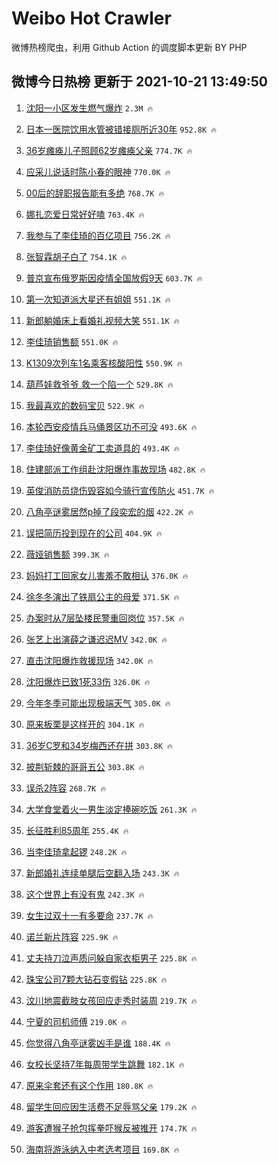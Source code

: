 # Weibo Hot Crawler 



微博热榜爬虫，利用 Github Action 的调度脚本更新 BY PHP 


## 微博今日热榜 更新于 2021-10-21 13:49:50 
1. [沈阳一小区发生燃气爆炸](https://s.weibo.com/weibo?q=%23%E6%B2%88%E9%98%B3%E4%B8%80%E5%B0%8F%E5%8C%BA%E5%8F%91%E7%94%9F%E7%87%83%E6%B0%94%E7%88%86%E7%82%B8%23&Refer=top) `2.3M 🔥` 

1. [日本一医院饮用水管被错接厕所近30年](https://s.weibo.com/weibo?q=%23%E6%97%A5%E6%9C%AC%E4%B8%80%E5%8C%BB%E9%99%A2%E9%A5%AE%E7%94%A8%E6%B0%B4%E7%AE%A1%E8%A2%AB%E9%94%99%E6%8E%A5%E5%8E%95%E6%89%80%E8%BF%9130%E5%B9%B4%23&Refer=top) `952.8K 🔥` 

1. [36岁瘫痪儿子照顾62岁瘫痪父亲](https://s.weibo.com/weibo?q=%2336%E5%B2%81%E7%98%AB%E7%97%AA%E5%84%BF%E5%AD%90%E7%85%A7%E9%A1%BE62%E5%B2%81%E7%98%AB%E7%97%AA%E7%88%B6%E4%BA%B2%23&Refer=top) `774.7K 🔥` 

1. [应采儿说话时陈小春的眼神](https://s.weibo.com/weibo?q=%23%E5%BA%94%E9%87%87%E5%84%BF%E8%AF%B4%E8%AF%9D%E6%97%B6%E9%99%88%E5%B0%8F%E6%98%A5%E7%9A%84%E7%9C%BC%E7%A5%9E%23&Refer=top) `770.0K 🔥` 

1. [00后的辞职报告能有多绝](https://s.weibo.com/weibo?q=%2300%E5%90%8E%E7%9A%84%E8%BE%9E%E8%81%8C%E6%8A%A5%E5%91%8A%E8%83%BD%E6%9C%89%E5%A4%9A%E7%BB%9D%23&Refer=top) `768.7K 🔥` 

1. [娜扎恋爱日常好好嗑](https://s.weibo.com/weibo?q=%23%E5%A8%9C%E6%89%8E%E6%81%8B%E7%88%B1%E6%97%A5%E5%B8%B8%E5%A5%BD%E5%A5%BD%E5%97%91%23&Refer=top) `763.4K 🔥` 

1. [我参与了李佳琦的百亿项目](https://s.weibo.com/weibo?q=%23%E6%88%91%E5%8F%82%E4%B8%8E%E4%BA%86%E6%9D%8E%E4%BD%B3%E7%90%A6%E7%9A%84%E7%99%BE%E4%BA%BF%E9%A1%B9%E7%9B%AE%23&Refer=top) `756.2K 🔥` 

1. [张智霖胡子白了](https://s.weibo.com/weibo?q=%23%E5%BC%A0%E6%99%BA%E9%9C%96%E8%83%A1%E5%AD%90%E7%99%BD%E4%BA%86%23&Refer=top) `754.1K 🔥` 

1. [普京宣布俄罗斯因疫情全国放假9天](https://s.weibo.com/weibo?q=%23%E6%99%AE%E4%BA%AC%E5%AE%A3%E5%B8%83%E4%BF%84%E7%BD%97%E6%96%AF%E5%9B%A0%E7%96%AB%E6%83%85%E5%85%A8%E5%9B%BD%E6%94%BE%E5%81%879%E5%A4%A9%23&Refer=top) `603.7K 🔥` 

1. [第一次知道派大星还有姐姐](https://s.weibo.com/weibo?q=%23%E7%AC%AC%E4%B8%80%E6%AC%A1%E7%9F%A5%E9%81%93%E6%B4%BE%E5%A4%A7%E6%98%9F%E8%BF%98%E6%9C%89%E5%A7%90%E5%A7%90%23&Refer=top) `551.1K 🔥` 

1. [新郎躺婚床上看婚礼视频大笑](https://s.weibo.com/weibo?q=%23%E6%96%B0%E9%83%8E%E8%BA%BA%E5%A9%9A%E5%BA%8A%E4%B8%8A%E7%9C%8B%E5%A9%9A%E7%A4%BC%E8%A7%86%E9%A2%91%E5%A4%A7%E7%AC%91%23&Refer=top) `551.1K 🔥` 

1. [李佳琦销售额](https://s.weibo.com/weibo?q=%23%E6%9D%8E%E4%BD%B3%E7%90%A6%E9%94%80%E5%94%AE%E9%A2%9D%23&Refer=top) `551.0K 🔥` 

1. [K1309次列车1名乘客核酸阳性](https://s.weibo.com/weibo?q=%23K1309%E6%AC%A1%E5%88%97%E8%BD%A61%E5%90%8D%E4%B9%98%E5%AE%A2%E6%A0%B8%E9%85%B8%E9%98%B3%E6%80%A7%23&Refer=top) `550.9K 🔥` 

1. [葫芦娃救爷爷 救一个陷一个](https://s.weibo.com/weibo?q=%E8%91%AB%E8%8A%A6%E5%A8%83%E6%95%91%E7%88%B7%E7%88%B7%20%E6%95%91%E4%B8%80%E4%B8%AA%E9%99%B7%E4%B8%80%E4%B8%AA&Refer=top) `529.8K 🔥` 

1. [我最喜欢的数码宝贝](https://s.weibo.comjavascript:void(0);) `522.9K 🔥` 

1. [本轮西安疫情兵马俑景区功不可没](https://s.weibo.com/weibo?q=%23%E6%9C%AC%E8%BD%AE%E8%A5%BF%E5%AE%89%E7%96%AB%E6%83%85%E5%85%B5%E9%A9%AC%E4%BF%91%E6%99%AF%E5%8C%BA%E5%8A%9F%E4%B8%8D%E5%8F%AF%E6%B2%A1%23&Refer=top) `493.6K 🔥` 

1. [李佳琦好像黄金矿工卖道具的](https://s.weibo.com/weibo?q=%23%E6%9D%8E%E4%BD%B3%E7%90%A6%E5%A5%BD%E5%83%8F%E9%BB%84%E9%87%91%E7%9F%BF%E5%B7%A5%E5%8D%96%E9%81%93%E5%85%B7%E7%9A%84%23&Refer=top) `493.4K 🔥` 

1. [住建部派工作组赴沈阳爆炸事故现场](https://s.weibo.com/weibo?q=%23%E4%BD%8F%E5%BB%BA%E9%83%A8%E6%B4%BE%E5%B7%A5%E4%BD%9C%E7%BB%84%E8%B5%B4%E6%B2%88%E9%98%B3%E7%88%86%E7%82%B8%E4%BA%8B%E6%95%85%E7%8E%B0%E5%9C%BA%23&Refer=top) `482.8K 🔥` 

1. [英俊消防员烧伤毁容如今骑行宣传防火](https://s.weibo.com/weibo?q=%23%E8%8B%B1%E4%BF%8A%E6%B6%88%E9%98%B2%E5%91%98%E7%83%A7%E4%BC%A4%E6%AF%81%E5%AE%B9%E5%A6%82%E4%BB%8A%E9%AA%91%E8%A1%8C%E5%AE%A3%E4%BC%A0%E9%98%B2%E7%81%AB%23&Refer=top) `451.7K 🔥` 

1. [八角亭谜雾居然p掉了段奕宏的烟](https://s.weibo.com/weibo?q=%23%E5%85%AB%E8%A7%92%E4%BA%AD%E8%B0%9C%E9%9B%BE%E5%B1%85%E7%84%B6p%E6%8E%89%E4%BA%86%E6%AE%B5%E5%A5%95%E5%AE%8F%E7%9A%84%E7%83%9F%23&Refer=top) `422.2K 🔥` 

1. [误把简历投到现在的公司](https://s.weibo.com/weibo?q=%23%E8%AF%AF%E6%8A%8A%E7%AE%80%E5%8E%86%E6%8A%95%E5%88%B0%E7%8E%B0%E5%9C%A8%E7%9A%84%E5%85%AC%E5%8F%B8%23&Refer=top) `404.9K 🔥` 

1. [薇娅销售额](https://s.weibo.com/weibo?q=%23%E8%96%87%E5%A8%85%E9%94%80%E5%94%AE%E9%A2%9D%23&Refer=top) `399.3K 🔥` 

1. [妈妈打工回家女儿害羞不敢相认](https://s.weibo.com/weibo?q=%23%E5%A6%88%E5%A6%88%E6%89%93%E5%B7%A5%E5%9B%9E%E5%AE%B6%E5%A5%B3%E5%84%BF%E5%AE%B3%E7%BE%9E%E4%B8%8D%E6%95%A2%E7%9B%B8%E8%AE%A4%23&Refer=top) `376.0K 🔥` 

1. [徐冬冬演出了铁扇公主的母爱](https://s.weibo.com/weibo?q=%23%E5%BE%90%E5%86%AC%E5%86%AC%E6%BC%94%E5%87%BA%E4%BA%86%E9%93%81%E6%89%87%E5%85%AC%E4%B8%BB%E7%9A%84%E6%AF%8D%E7%88%B1%23&Refer=top) `371.5K 🔥` 

1. [办案时从7层坠楼民警重回岗位](https://s.weibo.com/weibo?q=%23%E5%8A%9E%E6%A1%88%E6%97%B6%E4%BB%8E7%E5%B1%82%E5%9D%A0%E6%A5%BC%E6%B0%91%E8%AD%A6%E9%87%8D%E5%9B%9E%E5%B2%97%E4%BD%8D%23&Refer=top) `357.5K 🔥` 

1. [张艺上出演薛之谦迟迟MV](https://s.weibo.com/weibo?q=%23%E5%BC%A0%E8%89%BA%E4%B8%8A%E5%87%BA%E6%BC%94%E8%96%9B%E4%B9%8B%E8%B0%A6%E8%BF%9F%E8%BF%9FMV%23&Refer=top) `342.0K 🔥` 

1. [直击沈阳爆炸救援现场](https://s.weibo.com/weibo?q=%23%E7%9B%B4%E5%87%BB%E6%B2%88%E9%98%B3%E7%88%86%E7%82%B8%E6%95%91%E6%8F%B4%E7%8E%B0%E5%9C%BA%23&Refer=top) `342.0K 🔥` 

1. [沈阳爆炸已致1死33伤](https://s.weibo.com/weibo?q=%23%E6%B2%88%E9%98%B3%E7%88%86%E7%82%B8%E5%B7%B2%E8%87%B41%E6%AD%BB33%E4%BC%A4%23&Refer=top) `326.0K 🔥` 

1. [今年冬季可能出现极端天气](https://s.weibo.com/weibo?q=%23%E4%BB%8A%E5%B9%B4%E5%86%AC%E5%AD%A3%E5%8F%AF%E8%83%BD%E5%87%BA%E7%8E%B0%E6%9E%81%E7%AB%AF%E5%A4%A9%E6%B0%94%23&Refer=top) `305.0K 🔥` 

1. [原来板栗是这样开的](https://s.weibo.com/weibo?q=%23%E5%8E%9F%E6%9D%A5%E6%9D%BF%E6%A0%97%E6%98%AF%E8%BF%99%E6%A0%B7%E5%BC%80%E7%9A%84%23&Refer=top) `304.1K 🔥` 

1. [36岁C罗和34岁梅西还在拼](https://s.weibo.com/weibo?q=%2336%E5%B2%81C%E7%BD%97%E5%92%8C34%E5%B2%81%E6%A2%85%E8%A5%BF%E8%BF%98%E5%9C%A8%E6%8B%BC%23&Refer=top) `303.8K 🔥` 

1. [披荆斩棘的哥哥五公](https://s.weibo.com/weibo?q=%23%E6%8A%AB%E8%8D%86%E6%96%A9%E6%A3%98%E7%9A%84%E5%93%A5%E5%93%A5%E4%BA%94%E5%85%AC%23&Refer=top) `303.8K 🔥` 

1. [误杀2阵容](https://s.weibo.com/weibo?q=%23%E8%AF%AF%E6%9D%802%E9%98%B5%E5%AE%B9%23&Refer=top) `268.7K 🔥` 

1. [大学食堂着火一男生淡定捧碗吃饭](https://s.weibo.com/weibo?q=%23%E5%A4%A7%E5%AD%A6%E9%A3%9F%E5%A0%82%E7%9D%80%E7%81%AB%E4%B8%80%E7%94%B7%E7%94%9F%E6%B7%A1%E5%AE%9A%E6%8D%A7%E7%A2%97%E5%90%83%E9%A5%AD%23&Refer=top) `261.3K 🔥` 

1. [长征胜利85周年](https://s.weibo.com/weibo?q=%23%E9%95%BF%E5%BE%81%E8%83%9C%E5%88%A985%E5%91%A8%E5%B9%B4%23&Refer=top) `255.4K 🔥` 

1. [当李佳琦拿起锣](https://s.weibo.com/weibo?q=%23%E5%BD%93%E6%9D%8E%E4%BD%B3%E7%90%A6%E6%8B%BF%E8%B5%B7%E9%94%A3%23&Refer=top) `248.2K 🔥` 

1. [新郎婚礼连续单腿后空翻入场](https://s.weibo.com/weibo?q=%E6%96%B0%E9%83%8E%E5%A9%9A%E7%A4%BC%E8%BF%9E%E7%BB%AD%E5%8D%95%E8%85%BF%E5%90%8E%E7%A9%BA%E7%BF%BB%E5%85%A5%E5%9C%BA&Refer=top) `243.3K 🔥` 

1. [这个世界上有没有鬼](https://s.weibo.com/weibo?q=%E8%BF%99%E4%B8%AA%E4%B8%96%E7%95%8C%E4%B8%8A%E6%9C%89%E6%B2%A1%E6%9C%89%E9%AC%BC&Refer=top) `242.3K 🔥` 

1. [女生过双十一有多要命](https://s.weibo.com/weibo?q=%23%E5%A5%B3%E7%94%9F%E8%BF%87%E5%8F%8C%E5%8D%81%E4%B8%80%E6%9C%89%E5%A4%9A%E8%A6%81%E5%91%BD%23&Refer=top) `237.7K 🔥` 

1. [诺兰新片阵容](https://s.weibo.com/weibo?q=%23%E8%AF%BA%E5%85%B0%E6%96%B0%E7%89%87%E9%98%B5%E5%AE%B9%23&Refer=top) `225.9K 🔥` 

1. [丈夫持刀泣声质问躲自家衣柜男子](https://s.weibo.com/weibo?q=%23%E4%B8%88%E5%A4%AB%E6%8C%81%E5%88%80%E6%B3%A3%E5%A3%B0%E8%B4%A8%E9%97%AE%E8%BA%B2%E8%87%AA%E5%AE%B6%E8%A1%A3%E6%9F%9C%E7%94%B7%E5%AD%90%23&Refer=top) `225.8K 🔥` 

1. [珠宝公司7颗大钻石变假钻](https://s.weibo.com/weibo?q=%23%E7%8F%A0%E5%AE%9D%E5%85%AC%E5%8F%B87%E9%A2%97%E5%A4%A7%E9%92%BB%E7%9F%B3%E5%8F%98%E5%81%87%E9%92%BB%23&Refer=top) `225.8K 🔥` 

1. [汶川地震截肢女孩回应走秀时装周](https://s.weibo.com/weibo?q=%23%E6%B1%B6%E5%B7%9D%E5%9C%B0%E9%9C%87%E6%88%AA%E8%82%A2%E5%A5%B3%E5%AD%A9%E5%9B%9E%E5%BA%94%E8%B5%B0%E7%A7%80%E6%97%B6%E8%A3%85%E5%91%A8%23&Refer=top) `219.7K 🔥` 

1. [宁夏的司机师傅](https://s.weibo.com/weibo?q=%23%E5%AE%81%E5%A4%8F%E7%9A%84%E5%8F%B8%E6%9C%BA%E5%B8%88%E5%82%85%23&Refer=top) `219.0K 🔥` 

1. [你觉得八角亭谜雾凶手是谁](https://s.weibo.com/weibo?q=%23%E4%BD%A0%E8%A7%89%E5%BE%97%E5%85%AB%E8%A7%92%E4%BA%AD%E8%B0%9C%E9%9B%BE%E5%87%B6%E6%89%8B%E6%98%AF%E8%B0%81%23&Refer=top) `188.4K 🔥` 

1. [女校长坚持7年每周带学生跳舞](https://s.weibo.com/weibo?q=%23%E5%A5%B3%E6%A0%A1%E9%95%BF%E5%9D%9A%E6%8C%817%E5%B9%B4%E6%AF%8F%E5%91%A8%E5%B8%A6%E5%AD%A6%E7%94%9F%E8%B7%B3%E8%88%9E%23&Refer=top) `182.1K 🔥` 

1. [原来伞套还有这个作用](https://s.weibo.com/weibo?q=%23%E5%8E%9F%E6%9D%A5%E4%BC%9E%E5%A5%97%E8%BF%98%E6%9C%89%E8%BF%99%E4%B8%AA%E4%BD%9C%E7%94%A8%23&Refer=top) `180.8K 🔥` 

1. [留学生回应因生活费不足辱骂父亲](https://s.weibo.com/weibo?q=%23%E7%95%99%E5%AD%A6%E7%94%9F%E5%9B%9E%E5%BA%94%E5%9B%A0%E7%94%9F%E6%B4%BB%E8%B4%B9%E4%B8%8D%E8%B6%B3%E8%BE%B1%E9%AA%82%E7%88%B6%E4%BA%B2%23&Refer=top) `179.2K 🔥` 

1. [游客遭猴子抢包挥拳吓猴反被推开](https://s.weibo.com/weibo?q=%23%E6%B8%B8%E5%AE%A2%E9%81%AD%E7%8C%B4%E5%AD%90%E6%8A%A2%E5%8C%85%E6%8C%A5%E6%8B%B3%E5%90%93%E7%8C%B4%E5%8F%8D%E8%A2%AB%E6%8E%A8%E5%BC%80%23&Refer=top) `174.7K 🔥` 

1. [海南将游泳纳入中考选考项目](https://s.weibo.com/weibo?q=%23%E6%B5%B7%E5%8D%97%E5%B0%86%E6%B8%B8%E6%B3%B3%E7%BA%B3%E5%85%A5%E4%B8%AD%E8%80%83%E9%80%89%E8%80%83%E9%A1%B9%E7%9B%AE%23&Refer=top) `169.8K 🔥` 

